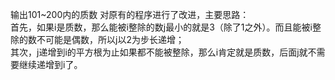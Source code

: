输出101~200内的质数 对原有的程序进行了改进，主要思路：  
首先，如果i是质数，那么能被i整除的数j最小的就是3（除了1之外）。而且能被i整除的数不可能是偶数，所以j以2为步长递增；  
其次，j递增到i的平方根为止如果都不能被整除，那么i肯定就是质数，后面j就不需要继续递增到i了。  
